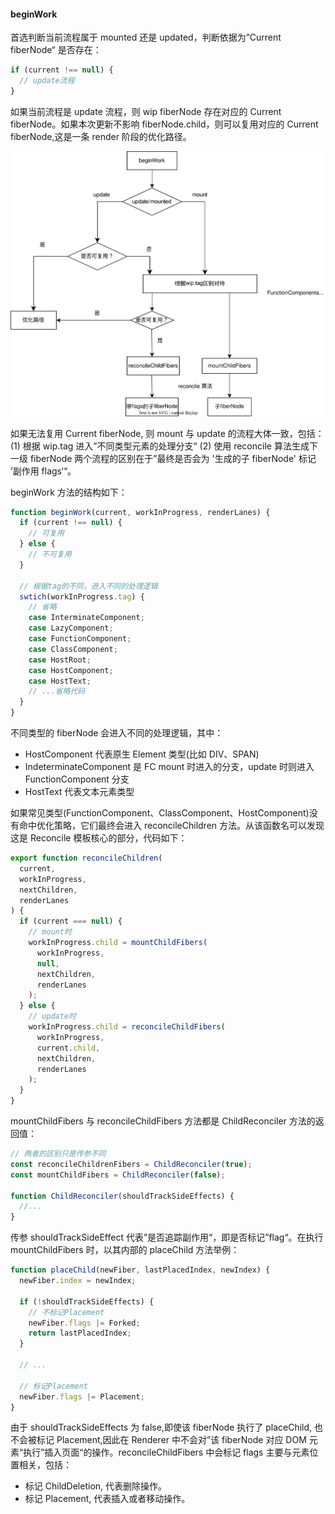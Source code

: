 #### beginWork

首选判断当前流程属于 mounted 还是 updated，判断依据为”Current fiberNode“ 是否存在：

```js
if (current !== null) {
  // update流程
}
```

如果当前流程是 update 流程，则 wip fiberNode 存在对应的 Current fiberNode。如果本次更新不影响 fiberNode.child，则可以复用对应的 Current fiberNode,这是一条 render 阶段的优化路径。

!['xxx'](../images/beginWork工作流程.drawio.svg "beginWork流程图")

如果无法复用 Current fiberNode, 则 mount 与 update 的流程大体一致，包括：
(1) 根据 wip.tag 进入”不同类型元素的处理分支“
(2) 使用 reconcile 算法生成下一级 fiberNode
两个流程的区别在于”最终是否会为 '生成的子 fiberNode' 标记 ’副作用 flags‘“。

beginWork 方法的结构如下：

```js
function beginWork(current, workInProgress, renderLanes) {
  if (current !== null) {
    // 可复用
  } else {
    // 不可复用
  }

  // 根据tag的不同，进入不同的处理逻辑
  swtich(workInProgress.tag) {
    // 省略
    case InterminateComponent;
    case LazyComponent;
    case FunctionComponent;
    case ClassComponent;
    case HostRoot;
    case HostComponent;
    case HostText;
    // ...省略代码
  }
}
```

不同类型的 fiberNode 会进入不同的处理逻辑，其中：

- HostComponent 代表原生 Element 类型(比如 DIV、SPAN)
- IndeterminateComponent 是 FC mount 时进入的分支，update 时则进入 FunctionComponent 分支
- HostText 代表文本元素类型

如果常见类型(FunctionComponent、ClassComponent、HostComponent)没有命中优化策略，它们最终会进入 reconcileChildren 方法。从该函数名可以发现这是 Reconcile 模板核心的部分，代码如下：

```js
export function reconcileChildren(
  current,
  workInProgress,
  nextChildren,
  renderLanes
) {
  if (current === null) {
    // mount时
    workInProgress.child = mountChildFibers(
      workInProgress,
      null,
      nextChildren,
      renderLanes
    );
  } else {
    // update时
    workInProgress.child = reconcileChildFibers(
      workInProgress,
      current.child,
      nextChildren,
      renderLanes
    );
  }
}
```

mountChildFibers 与 reconcileChildFibers 方法都是 ChildReconciler 方法的返回值：

```js
// 两者的区别只是传参不同
const reconcileChildrenFibers = ChildReconciler(true);
const mountChildFibers = ChildReconciler(false);

function ChildReconciler(shouldTrackSideEffects) {
  //...
}
```

传参 shouldTrackSideEffect 代表”是否追踪副作用“，即是否标记”flag“。在执行 mountChildFibers 时，以其内部的 placeChild 方法举例：

```js
function placeChild(newFiber, lastPlacedIndex, newIndex) {
  newFiber.index = newIndex;

  if (!shouldTrackSideEffects) {
    // 不标记Placement
    newFiber.flags |= Forked;
    return lastPlacedIndex;
  }

  // ...

  // 标记Placement
  newFiber.flags |= Placement;
}
```

由于 shouldTrackSideEffects 为 false,即使该 fiberNode 执行了 placeChild, 也不会被标记 Placement,因此在 Renderer 中不会对”该 fiberNode 对应 DOM 元素“执行”插入页面“的操作。reconcileChildFibers 中会标记 flags 主要与元素位置相关，包括：

- 标记 ChildDeletion, 代表删除操作。
- 标记 Placement, 代表插入或者移动操作。
